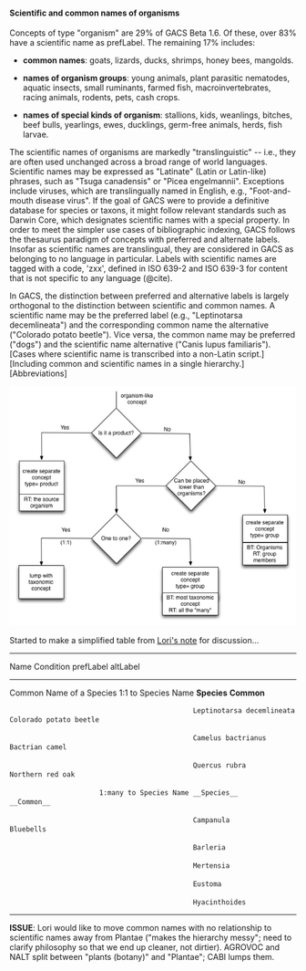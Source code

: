 #### Scientific and common names of organisms

Concepts of type "organism" are 29% of GACS Beta 1.6.  Of these, 
over 83% have a scientific name as prefLabel. The remaining 17%
includes:

* __common names__: goats, lizards, ducks, shrimps, honey bees, 
  mangolds.

* __names of organism groups__: young animals, plant parasitic nematodes, aquatic insects,
  small ruminants, farmed fish, macroinvertebrates, racing animals, 
  rodents, pets, cash crops.

* __names of special kinds of organism__: stallions, kids, weanlings, bitches,
  beef bulls, yearlings, ewes, ducklings, germ-free animals, herds,
  fish larvae.

The scientific names of organisms are markedly "translinguistic" -- i.e., they
are often used unchanged across a broad range of world languages.  Scientific
names may be expressed as "Latinate" (Latin or Latin-like) phrases, such as
"Tsuga canadensis" or "Picea engelmannii".  Exceptions include viruses, which
are translingually named in English, e.g., "Foot-and-mouth disease virus".  If
the goal of GACS were to provide a definitive database for species or taxons,
it might follow relevant standards such as Darwin Core, which designates
scientific names with a special property.  In order to meet the simpler use
cases of bibliographic indexing, GACS follows the thesaurus paradigm of
concepts with preferred and alternate labels.  Insofar as scientific names are
translingual, they are considered in GACS as belonging to no language in
particular.  Labels with scientific names are tagged with a code, 'zxx',
defined in ISO 639-2 and ISO 639-3 for content that is not specific to any
language (@cite).

In GACS, the distinction between preferred and alternative labels is largely
orthogonal to the distinction between scientific and common names.  A
scientific name may be the preferred label (e.g., "Leptinotarsa decemlineata")
and the corresponding common name the alternative ("Colorado potato beetle").
Vice versa, the common name may be preferred ("dogs") and the scientific name
alternative ("Canis lupus familiaris"). [Cases where scientific name is 
transcribed into a non-Latin script.] [Including common and scientific names in 
a single hierarchy.] [Abbreviations]

![Decision tree from March 2015 meeting](names.png)

Started to make a simplified table from [Lori's note](https://github.com/tombaker/gacswg/blob/master/meetings/Common_Names_and_Latin_Names-GACS.docx)
for discussion...

--------------------------------------------------------------------------------------------------------
Name                      Condition              prefLabel                   altLabel         
------------------------- ---------------------- --------------------------- ---------------------------
Common Name of a Species  1:1 to Species Name    __Species__                 __Common__

                                                 Leptinotarsa decemlineata   Colorado potato beetle

                                                 Camelus bactrianus          Bactrian camel

                                                 Quercus rubra               Northern red oak

                          1:many to Species Name __Species__                 __Common__

                                                 Campanula                   Bluebells

                                                 Barleria

                                                 Mertensia

                                                 Eustoma
                                                 
                                                 Hyacinthoides



--------------------------------------------------------------------------------------------------------


__ISSUE__: Lori would like to move common names with no relationship to
scientific names away from Plantae ("makes the hierarchy messy"; need to
clarify philosophy so that we end up cleaner, not dirtier).  AGROVOC and NALT
split between "plants (botany)" and "Plantae"; CABI lumps them.

